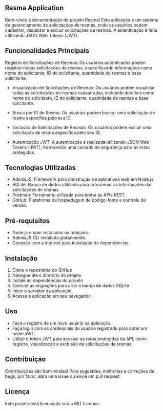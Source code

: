 ## Resma Application
Bem-vindo à documentação do projeto Resma! Esta aplicação é um sistema de gerenciamento de solicitações de resmas, onde os usuários podem cadastrar, visualizar e excluir solicitações de resmas. A autenticação é feita utilizando JSON Web Tokens (JWT).

## Funcionalidades Principais
Registro de Solicitações de Resmas: Os usuários autenticados podem registrar novas solicitações de resmas, especificando informações como nome do solicitante, ID do solicitante, quantidade de resmas e base solicitante.

- Visualização de Solicitações de Resmas: Os usuários podem visualizar todas as solicitações de resmas cadastradas, incluindo detalhes como nome do solicitante, ID do solicitante, quantidade de resmas e base solicitante.

- Busca por ID de Resma: Os usuários podem buscar uma solicitação de resma específica pelo seu ID.

- Exclusão de Solicitações de Resmas: Os usuários podem excluir uma solicitação de resma específica pelo seu ID.

- Autenticação JWT: A autenticação é realizada utilizando JSON Web Tokens (JWT), fornecendo uma camada de segurança para as rotas protegidas.

## Tecnologias Utilizadas
- AdonisJS: Framework para construção de aplicativos web em Node.js.
- SQLite: Banco de dados utilizado para armazenar as informações das solicitações de resmas.
- Postman: Ferramenta utilizada para testar as APIs REST.
- GitHub: Plataforma de hospedagem de código-fonte e controle de versão.


## Pré-requisitos
- Node.js e npm instalados na máquina.
- AdonisJS CLI instalado globalmente.
- Conexão com a internet para instalação de dependências.

## Instalação
1. Clone o repositório do GitHub
2. Navegue até o diretório do projeto
3. Instale as dependências do projeto
4. Execute as migrações para criar o banco de dados SQLite
5. Inicie o servidor da aplicação
6. Acesse a aplicação em seu navegador:

## Uso
- Faça o registro de um novo usuário na aplicação.
- Faça login com as credenciais do usuário registrado para obter um token JWT.
- Utilize o token JWT para acessar as rotas protegidas da API, como registro, visualização e exclusão de solicitações de resmas.

## Contribuição
Contribuições são bem-vindas! Para sugestões, melhorias e correções de bugs, por favor, abra uma issue ou envie um pull request.

## Licença
Este projeto está licenciado sob a MIT License.

